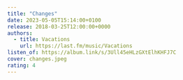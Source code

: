 ```yaml
---
title: "Changes"
date: 2023-05-05T15:14:00+0100
release: 2018-03-25T12:00:00+0000
authors:
  - title: Vacations
    url: https://last.fm/music/Vacations
listen_of: https://album.link/s/3Ull45eHLzGXtElhKHFJ7C
cover: changes.jpeg
rating: 4
---
```


